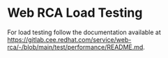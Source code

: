 # Web RCA Load Testing

For load testing follow the documentation available at https://gitlab.cee.redhat.com/service/web-rca/-/blob/main/test/performance/README.md.
